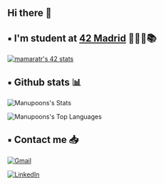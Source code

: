 ## Hi there 👋

## ▪️ I'm student at [42 Madrid](https://www.42madrid.com/es/) 👨🏻‍💻📚 

[![mamaratr's 42 stats](https://badge.mediaplus.ma/kettlebells/mamaratr?1337Badge=off&UM6P=off)](https://github.com/oakoudad/badge42)

## ▪️ Github stats 📊

![Manupoons's Stats](https://github-readme-stats.vercel.app/api?username=Manupoons&theme=vue-dark&show_icons=true&hide_border=true&count_private=false)

![Manupoons's Top Languages](https://github-readme-stats.vercel.app/api/top-langs/?username=Manupoons&theme=vue-dark&show_icons=true&hide_border=true&layout=compact)

## ▪️ Contact me 📥

[![Gmail](https://img.shields.io/badge/Gmail-100000?style=flat&logo=Gmail&logoColor=white&labelColor=EA4335&color=EA4335)](mailto:manumar2002@gmail.com)

[![LinkedIn](https://img.shields.io/badge/LinkedIn-100000?style=flat&logo=Linkedin&logoColor=white&labelColor=0A66C2&color=0A66C2)](https://www.linkedin.com/in/manuelmaratratpons/)

